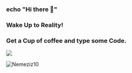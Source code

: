### echo "Hi there 👋"

### Wake Up to Reality!
### Get a Cup of coffee and type some Code.

<!--
Nemeziz10/Nemeziz10 is a ✨ special ✨ repository because its README.md (this file) appears on your GitHub profile.

Here are some ideas to get you started:

- 🔭 I’m currently working on ...
- 🌱 I’m currently learning ...
- 👯 I’m looking to collaborate on ...
- 🤔 I’m looking for help with ...
- 💬 Ask me about ...
- 📫 How to reach me: ...
- 😄 Pronouns: ...
- ⚡ Fun fact: ...
-->
<img src="https://github-readme-stats.vercel.app/api?username=Nemeziz10&theme=midnight-purple&show_icons=true">
<p align="left"> <img src="https://komarev.com/ghpvc/?username=Nemeziz10&label=Profile%20views&color=0e75b6&style=flat" alt="Nemeziz10" /> </p>
